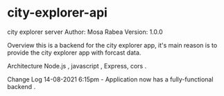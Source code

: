 # city-explorer-api

city explorer server
Author: Mosa Rabea Version: 1.0.0

Overview
this is a backend for the city explorer app, it's main reason is to provide the city explorer app with forcast data.

Architecture
Node.js , javascript , Express, cors .

Change Log
14-08-2021 6:15pm - Application now has a fully-functional backend .
